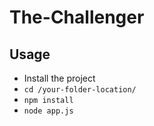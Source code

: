 ﻿# The-Challenger

## Usage
- Install the project
- `cd /your-folder-location/`
- `npm install`
- `node app.js`
